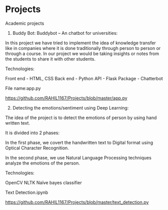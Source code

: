 # Projects
Academic projects

1) Buddy Bot:
Buddybot – An chatbot for universities:

In this project we have tried to implement the idea of knowledge transfer like in companies where it is done traditionally through person to person or through a course. In our project we would be taking insights or notes from the students to share it with other students.

Technologies:

Front end - HTML, CSS
Back end - Python
API - Flask 
Package - Chatterbot

File name:app.py

https://github.com/RAHIL1167/Projects/blob/master/app.py


2) Detecting the emotions/sentiment using Deep Learning:

The idea of the project is to detect the emotions of person by using hand written text.

It is divided into 2 phases:

In the first phase, we covert the handwritten text to Digital format using Optical Character Recognition.

In the second phase, we use Natural Language Processing  techniques analyze the emotions of the person.

Technologies:

OpenCV
NLTK
Naïve bayes classifier

Text Detection.ipynb

https://github.com/RAHIL1167/Projects/blob/master/text_detection.py
